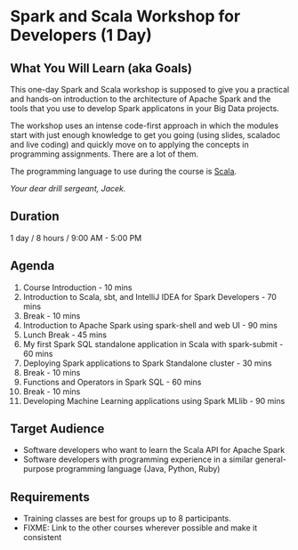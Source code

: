 # Spark and Scala Workshop for Developers (1 Day)

## What You Will Learn (aka Goals)

This one-day Spark and Scala workshop is supposed to give you a practical and hands-on introduction to the architecture of Apache Spark and the tools that you use to develop Spark applicatons in your Big Data projects.

The workshop uses an intense code-first approach in which the modules start with just enough knowledge to get you going (using slides, scaladoc and live coding) and quickly move on to applying the concepts in programming assignments. There are a lot of them.

The programming language to use during the course is [Scala](http://www.scala-lang.org/).

_Your dear drill sergeant, Jacek._

## Duration

1 day / 8 hours / 9:00 AM - 5:00 PM

## Agenda

1. Course Introduction - 10 mins
1. Introduction to Scala, sbt, and IntelliJ IDEA for Spark Developers - 70 mins
1. Break - 10 mins
1. Introduction to Apache Spark using spark-shell and web UI - 90 mins
1. Lunch Break - 45 mins
1. My first Spark SQL standalone application in Scala with spark-submit - 60 mins
1. Deploying Spark applications to Spark Standalone cluster - 30 mins
1. Break - 10 mins
1. Functions and Operators in Spark SQL - 60 mins
1. Break - 10 mins
1. Developing Machine Learning applications using Spark MLlib - 90 mins

## Target Audience

* Software developers who want to learn the Scala API for Apache Spark
* Software developers with programming experience in a similar general-purpose programming language (Java, Python, Ruby)

## Requirements

* Training classes are best for groups up to 8 participants.
* FIXME: Link to the other courses wherever possible and make it consistent
